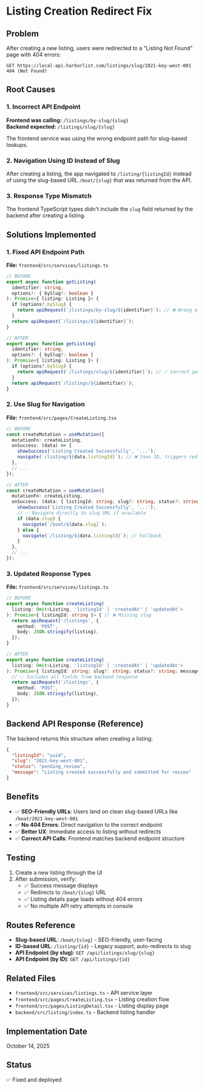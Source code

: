 # Listing Creation Redirect Fix

## Problem
After creating a new listing, users were redirected to a "Listing Not Found" page with 404 errors:
```
GET https://local-api.harborlist.com/listings/slug/2021-key-west-001 404 (Not Found)
```

## Root Causes

### 1. Incorrect API Endpoint
**Frontend was calling:** `/listings/by-slug/{slug}`  
**Backend expected:** `/listings/slug/{slug}`

The frontend service was using the wrong endpoint path for slug-based lookups.

### 2. Navigation Using ID Instead of Slug
After creating a listing, the app navigated to `/listing/{listingId}` instead of using the slug-based URL `/boat/{slug}` that was returned from the API.

### 3. Response Type Mismatch
The frontend TypeScript types didn't include the `slug` field returned by the backend after creating a listing.

## Solutions Implemented

### 1. Fixed API Endpoint Path
**File:** `frontend/src/services/listings.ts`

```typescript
// BEFORE
export async function getListing(
  identifier: string, 
  options?: { bySlug?: boolean }
): Promise<{ listing: Listing }> {
  if (options?.bySlug) {
    return apiRequest(`/listings/by-slug/${identifier}`); // ❌ Wrong path
  }
  return apiRequest(`/listings/${identifier}`);
}

// AFTER
export async function getListing(
  identifier: string, 
  options?: { bySlug?: boolean }
): Promise<{ listing: Listing }> {
  if (options?.bySlug) {
    return apiRequest(`/listings/slug/${identifier}`); // ✅ Correct path
  }
  return apiRequest(`/listings/${identifier}`);
}
```

### 2. Use Slug for Navigation
**File:** `frontend/src/pages/CreateListing.tsx`

```typescript
// BEFORE
const createMutation = useMutation({
  mutationFn: createListing,
  onSuccess: (data) => {
    showSuccess('Listing Created Successfully', '...');
    navigate(`/listing/${data.listingId}`); // ❌ Uses ID, triggers redirect
  },
  // ...
});

// AFTER
const createMutation = useMutation({
  mutationFn: createListing,
  onSuccess: (data: { listingId: string; slug?: string; status?: string }) => {
    showSuccess('Listing Created Successfully', '...');
    // ✅ Navigate directly to slug URL if available
    if (data.slug) {
      navigate(`/boat/${data.slug}`);
    } else {
      navigate(`/listing/${data.listingId}`); // Fallback
    }
  },
  // ...
});
```

### 3. Updated Response Types
**File:** `frontend/src/services/listings.ts`

```typescript
// BEFORE
export async function createListing(
  listing: Omit<Listing, 'listingId' | 'createdAt' | 'updatedAt'>
): Promise<{ listingId: string }> { // ❌ Missing slug
  return apiRequest('/listings', {
    method: 'POST',
    body: JSON.stringify(listing),
  });
}

// AFTER
export async function createListing(
  listing: Omit<Listing, 'listingId' | 'createdAt' | 'updatedAt'>
): Promise<{ listingId: string; slug?: string; status?: string; message?: string }> {
  // ✅ Includes all fields from backend response
  return apiRequest('/listings', {
    method: 'POST',
    body: JSON.stringify(listing),
  });
}
```

## Backend API Response (Reference)
The backend returns this structure when creating a listing:

```json
{
  "listingId": "uuid",
  "slug": "2021-key-west-001",
  "status": "pending_review",
  "message": "Listing created successfully and submitted for review"
}
```

## Benefits
- ✅ **SEO-Friendly URLs**: Users land on clean slug-based URLs like `/boat/2021-key-west-001`
- ✅ **No 404 Errors**: Direct navigation to the correct endpoint
- ✅ **Better UX**: Immediate access to listing without redirects
- ✅ **Correct API Calls**: Frontend matches backend endpoint structure

## Testing
1. Create a new listing through the UI
2. After submission, verify:
   - ✅ Success message displays
   - ✅ Redirects to `/boat/{slug}` URL
   - ✅ Listing details page loads without 404 errors
   - ✅ No multiple API retry attempts in console

## Routes Reference
- **Slug-based URL**: `/boat/{slug}` - SEO-friendly, user-facing
- **ID-based URL**: `/listing/{id}` - Legacy support, auto-redirects to slug
- **API Endpoint (by slug)**: `GET /api/listings/slug/{slug}`
- **API Endpoint (by ID)**: `GET /api/listings/{id}`

## Related Files
- `frontend/src/services/listings.ts` - API service layer
- `frontend/src/pages/CreateListing.tsx` - Listing creation flow
- `frontend/src/pages/ListingDetail.tsx` - Listing display page
- `backend/src/listing/index.ts` - Backend listing handler

## Implementation Date
October 14, 2025

## Status
✅ Fixed and deployed
